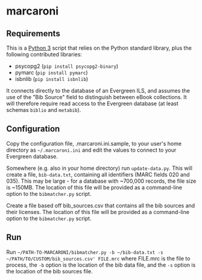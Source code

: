 # marcaroni

## Requirements

This is a [Python 3](https://www.python.org/) script that relies on the Python standard library, plus the following contributed libraries:
* psycopg2 (`pip install psycopg2-binary`)
* pymarc (`pip install pymarc`)
* isbnlib (`pip install isbnlib`)

It connects directly to the database of an Evergreen ILS, and assumes the use of  the "Bib Source" field to distinguish between eBook collections. It will therefore require read access to the Evergreen database (at least schemas `biblio` and `metabib`).

## Configuration

Copy the configuration file, .marcaroni.ini.sample, to your user's home directory as `~/.marcaroni.ini` and edit the values to connect to your Evergreen database.

Somewhere (e.g. also in your home directory) run `update-data.py`. This will create a file, `bib-data.txt`, containing all identifiers (MARC fields 020 and 035). This may be large - for a database with ~700,000 records, the file size is ~150MB. The location of this file will be provided as a command-line option to the `bibmatcher.py` script.

Create a file based off bib_sources.csv that contains all the bib sources and their licenses. The location of this file will be provided as a command-line option to the `bibmatcher.py` script.

## Run

Run `~/PATH-TO-MARCARONI/bibmatcher.py -b ~/bib-data.txt -s ~/PATH/TO/CUSTOM/bib_sources.csv' FILE.mrc` where FILE.mrc is the file to process, the `-b` option is the location of the bib data file, and the `-s` option is the location of the bib sources file.
